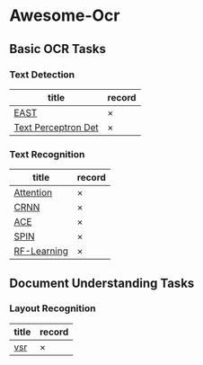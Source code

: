# Awesome-Ocr
## Basic OCR Tasks
### Text Detection
|title|record|
|---|---|
|[EAST](DDD)|×|
|[Text Perceptron Det](ddd)|×|
### Text Recognition
|title|record|
|---|---|
|[Attention](xxx)|×|
|[CRNN](xx)|×|
|[ACE](xx)|×|
|[SPIN](xx)|×|
|[RF-Learning](xx)|×|

## Document Understanding Tasks
### Layout Recognition
|title|record|
|---|---|
|[vsr](xx)|×|